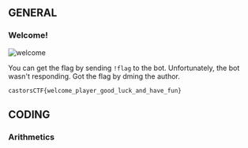 ## GENERAL

### Welcome!
![welcome](https://user-images.githubusercontent.com/47029515/83407403-4ae20a00-a42e-11ea-9941-9a0147d0ad59.png)

You can get the flag by sending `!flag` to the bot. Unfortunately, the bot wasn't responding.  Got the flag by dming the author.
```
castorsCTF{welcome_player_good_luck_and_have_fun}
```


## CODING

### Arithmetics
